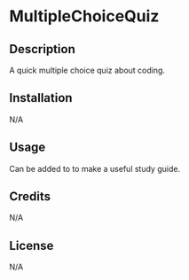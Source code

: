 # MultipleChoiceQuiz

## Description

A quick multiple choice quiz about coding.

## Installation

N/A

## Usage

Can be added to to make a useful study guide.

## Credits

N/A

## License

N/A



